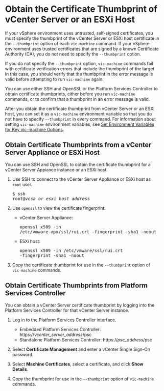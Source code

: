 # Obtain the Certificate Thumbprint of vCenter Server or an ESXi Host #

If your vSphere environment uses untrusted, self-signed certificates, you must specify the thumbprint of the vCenter Server or ESXi host certificate in the `--thumbprint` option of each `vic-machine` command. If your vSphere environment uses trusted certificates that are signed by a known Certificate Authority (CA), you do not need to specify the `--thumbprint` option.

If you do not specify the `--thumbprint` option, `vic-machine` commands fail with certificate verification errors that include the thumbprint of the target. In this case, you should verify that the thumbprint in the error message is valid before attempting to run `vic-machine` again.

You can use either SSH and OpenSSL or the Platform Services Controller to obtain certificate thumbprints, either before you run `vic-machine` commands, or to confirm that a thumbprint in an error message is valid.

After you obtain the certificate thumbprint from vCenter Server or an ESXi host, you can set it as a `vic-machine` environment variable so that you do not have to specify `--thumbprint` in every command. For information about setting `vic-machine` environment variables, see [Set Environment Variables for Key vic-machine Options](vic_env_variables.md).

## Obtain Certificate Thumbprints from a vCenter Server Appliance or ESXi Host 

You can use SSH and OpenSSL to obtain the certificate thumbprint for a vCenter Server Appiance instance or an ESXi host. 

1. Use SSH to connect to the vCenter Server Appliance or ESXi host as `root` user.<pre>$ ssh root@<i>vcsa_or_esxi_host_address</i></pre>
2. Use `openssl` to view the certificate fingerprint.

   - vCenter Server Appliance: <pre>openssl x509 -in /etc/vmware-vpx/ssl/rui.crt -fingerprint -sha1 -noout</pre>
   - ESXi host: <pre>openssl x509 -in /etc/vmware/ssl/rui.crt -fingerprint -sha1 -noout</pre>
3. Copy the certificate thumbprint for use in the `--thumbprint` option of `vic-machine` commands.

## Obtain Certificate Thumbprints from Platform Services Controller

You can obtain a vCenter Server certificate thumbprint by logging into the Platform Services Controller for that vCenter Server instance.

1. Log in to the Platform Services Controller interface. 

    - Embedded Platform Services Controller: https://<i>vcenter_server_address</i>/psc
    - Standalone Platform Services Controller: https://<i>psc_address</i>/psc

2. Select **Certificate Management** and enter a vCenter Single Sign-On password.
3. Select **Machine Certificates**, select a certificate, and click **Show Details**.
3. Copy the thumbprint for use in the `--thumbprint` option of `vic-machine` commands.